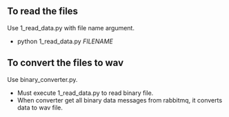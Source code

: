 ## To read the files

Use 1_read_data.py with file name argument.
* python 1_read_data.py *FILENAME*

## To convert the files to wav

Use binary_converter.py.
* Must execute 1_read_data.py to read binary file.
* When converter get all binary data messages from rabbitmq, it converts data to wav file. 